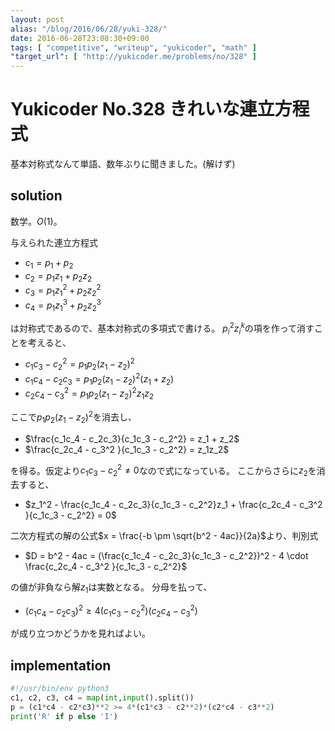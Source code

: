 ```yaml
---
layout: post
alias: "/blog/2016/06/28/yuki-328/"
date: 2016-06-28T23:08:30+09:00
tags: [ "competitive", "writeup", "yukicoder", "math" ]
"target_url": [ "http://yukicoder.me/problems/no/328" ]
---
```


# Yukicoder No.328 きれいな連立方程式

基本対称式なんて単語、数年ぶりに聞きました。(解けず)

## solution

数学。$O(1)$。


与えられた連立方程式

-   $c_1 = p_1       + p_2$
-   $c_2 = p_1 z_1   + p_2 z_2$
-   $c_3 = p_1 z_1^2 + p_2 z_2^2$
-   $c_4 = p_1 z_1^3 + p_2 z_2^3$

は対称式であるので、基本対称式の多項式で書ける。
$p_i^2z_i^k$の項を作って消すことを考えると、

-   $c_1c_3 - c_2^2  = p_1p_2(z_1 - z_2)^2$
-   $c_1c_4 - c_2c_3 = p_1p_2(z_1 - z_2)^2(z_1 + z_2)$
-   $c_2c_4 - c_3^2  = p_1p_2(z_1 - z_2)^2z_1z_2$

ここで$p_1p_2(z_1 - z_2)^2$を消去し、

-   $\frac{c_1c_4 - c_2c_3}{c_1c_3 - c_2^2} = z_1 + z_2$
-   $\frac{c_2c_4 - c_3^2 }{c_1c_3 - c_2^2} = z_1z_2$

を得る。仮定より$c_1c_3 - c_2^2 \ne 0$なので式になっている。
ここからさらに$z_2$を消去すると、

-   $z_1^2 - \frac{c_1c_4 - c_2c_3}{c_1c_3 - c_2^2}z_1 + \frac{c_2c_4 - c_3^2 }{c_1c_3 - c_2^2} = 0$

二次方程式の解の公式$x = \frac{-b \pm \sqrt{b^2 - 4ac}}{2a}$より、判別式

-   $D = b^2 - 4ac = (\frac{c_1c_4 - c_2c_3}{c_1c_3 - c_2^2})^2 - 4 \cdot \frac{c_2c_4 - c_3^2 }{c_1c_3 - c_2^2}$

の値が非負なら解$z_1$は実数となる。
分母を払って、

-   $(c_1c_4 - c_2c_3)^2 \ge 4(c_1c_3 - c_2^2)(c_2c_4 - c_3^2)$

が成り立つかどうかを見ればよい。

## implementation

``` python
#!/usr/bin/env python3
c1, c2, c3, c4 = map(int,input().split())
p = (c1*c4 - c2*c3)**2 >= 4*(c1*c3 - c2**2)*(c2*c4 - c3**2)
print('R' if p else 'I')
```
